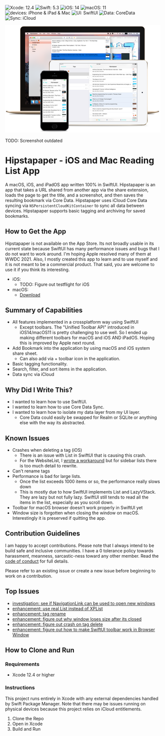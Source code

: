 ![Xcode: 12.4](https://img.shields.io/badge/Xcode-12.4-lightgrey.svg) ![Swift: 5.3](https://img.shields.io/badge/Swift-5.3-lightgrey.svg) ![iOS: 14](https://img.shields.io/badge/iOS-14-lightgrey.svg) ![macOS: 11](https://img.shields.io/badge/macOS-11-lightgrey.svg) ![devices: iPhone & iPad & Mac](https://img.shields.io/badge/devices-iPad%20%26%20iPhone%20%26%20Mac-lightgrey.svg) ![UI: SwiftUI](https://img.shields.io/badge/UI-SwiftUI-lightgrey.svg) ![Data: CoreData](https://img.shields.io/badge/Data-CoreData-lightgrey.svg) ![Sync: iCloud](https://img.shields.io/badge/Sync-iCloud-lightgrey.svg)

[![Hipstapaper Screenshots](/readme-screenshot.png)](http://www.jeffburg.com/cocoaassets/hipstapaper-devices.png)

TODO: Screenshot outdated

# Hipstapaper - iOS and Mac Reading List App

A macOS, iOS, and iPadOS app written 100% in SwiftUI. Hipstapaper is an app that takes a URL shared from another app via the share extension, loads the page to get the title, and a screenshot, and then saves the resulting bookmark via Core Data. Hipstapaper uses iCloud Core Data syncing via `NSPersistentCloudKitContainer` to sync all data between devices. Hipstapaper supports basic tagging and archiving for saved bookmarks.

## How to Get the App

Hipstapaper is not available on the App Store. Its not broadly usable in its current state because SwiftUI has many performance issues and bugs that I do not want to work around. I'm hoping Apple resolved many of them at WWDC 2021. Also, I mostly created this app to learn and to use myself and it is not meant to be a commercial product. That said, you are welcome to use it if you think its interesting.
- iOS:
    - TODO: Figure out testflight for iOS
- macOS:
    - [Download](http://www.jeffburg.com/zzNotPortfolio/Hipstapaper/current/Hipstapaper.zip)

## Summary of Capabilities

- All features implemented in a crossplatform way using SwiftUI
   - Except toolbars. The "Unified Toolbar API" introduced in iOS14/macOS11 is pretty challenging to use well. So I ended up making different toolbars for macOS and iOS AND iPadOS. Hoping this is improved by Apple next round.
- Add Bookmark into the application by using macOS and iOS system share sheet.
   - Can also add via + toolbar icon in the application.
- Basic tagging functionality.
- Search, filter, and sort items in the application.
- Data sync via iCloud

## Why Did I Write This?

- I wanted to learn how to use SwiftUI.
- I wanted to learn how to use Core Data Sync.
- I wanted to learn how to isolate my data layer from my UI layer.
   - Core Data could easily be swapped for Realm or SQLite or anything else with the way its abstracted.

## Known Issues

- Crashes when deleting a tag (iOS)
   - There is an issue with List in SwiftUI that is causing this crash.
   - For the WebsiteList, I [wrote a workaround](https://github.com/jeffreybergier/XPList) but for sidebar lists there is too much detail to rewrite.
- Can't rename tags
- Performance is bad for large lists.
   - Once the list exceeds 1000 items or so, the performance really slows down
   - This is mostly due to how SwiftUI implements List and LazyVStack. They are lazy but not fully lazy. SwiftUI still tends to read all the items in the list, especially as you scroll down.
- Toolbar for macOS browser doesn't work properly in SwiftUI yet
- Window size is forgotten when closing the window on macOS. Interestingly it is preserved if quitting the app.

## Contribution Guidelines

I am happy to accept contributions. Please note that I always intend to be build safe and inclusive communities. I have a 0 tolerance policy towards harassment, meanness, sarcastic-ness toward any other member. Read the [code of conduct](CODE_OF_CONDUCT.md) for full details.

Please refer to an existing issue or create a new issue before beginning to work on a contribution.

## Top Issues

- [investigation: see if NavigationLink can be used to open new windows](https://github.com/jeffreybergier/Hipstapaper/issues/22)
- [enhancement: use real List instead of XPList](https://github.com/jeffreybergier/Hipstapaper/issues/21)
- [enhancement: tag rename](https://github.com/jeffreybergier/Hipstapaper/issues/20)
- [enhancement: figure out why window loses size after its closed](https://github.com/jeffreybergier/Hipstapaper/issues/23)
- [enhancement: figure out crash on tag delete](https://github.com/jeffreybergier/Hipstapaper/issues/24)
- [enhancement: figure out how to make SwiftUI toolbar work in Browser Window](https://github.com/jeffreybergier/Hipstapaper/issues/25)

## How to Clone and Run

### Requirements

- Xcode 12.4 or higher

### Instructions

This project runs entirely in Xcode with any external dependencies handled by Swift Package Manager. Note that there may be issues running on physical devices because this project relies on iCloud entitlements.

1. Clone the Repo
1. Open in Xcode
1. Build and Run


